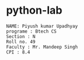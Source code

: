 # python-lab
~~~
NAME: Piyush kumar Upadhyay
programe : Btech CS
Section : N
Roll no. 49
Faculty : Mr. Mandeep Singh
CPI : 8.4
~~~

